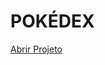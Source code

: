 # POKÉDEX


<a href="https://jadsonl.github.io/Pokedex/" target="_blank" align="center"> Abrir Projeto </a> <br>

